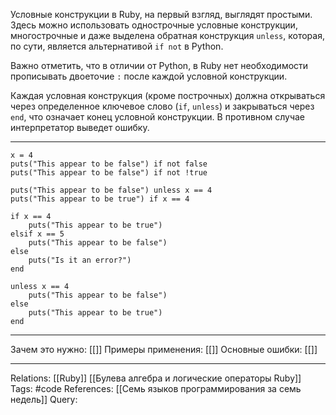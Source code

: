 Условные конструкции в Ruby, на первый взгляд, выглядят простыми. Здесь можно использовать однострочные условные конструкции, многострочные и даже выделена обратная конструкция `unless`, которая, по сути, является альтернативой `if not` в Python. 

Важно отметить, что в отличии от Python, в Ruby нет необходимости прописывать двоеточие `:` после каждой условной конструкции. 

Каждая условная конструкция (кроме построчных) должна открываться через определенное ключевое слово (`if`, `unless`) и закрываться через `end`, что означает конец условной конструкции. В противном случае интерпретатор выведет ошибку. 

___
```
x = 4
puts("This appear to be false") if not false
puts("This appear to be false") if not !true

puts("This appear to be false") unless x == 4
puts("This appear to be true") if x == 4

if x == 4
    puts("This appear to be true")
elsif x == 5
    puts("This appear to be false")     
else 
    puts("Is it an error?")
end

unless x == 4
    puts("This appear to be false")
else
    puts("This appear to be true")
end

```
___
Зачем это нужно: [[]] 
Примеры применения: [[]] 
Основные ошибки: [[]]
___
Relations: [[Ruby]] [[Булева алгебра и логические операторы Ruby]] 
Tags: #code 
References: [[Семь языков программирования за семь недель]] 
Query: 